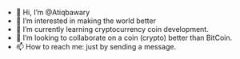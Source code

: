 - 👋 Hi, I’m @Atiqbawary
- 👀 I’m interested in making the world better
- 🌱 I’m currently learning cryptocurrency coin development.
- 💞️ I’m looking to collaborate on a coin (crypto) better than BitCoin. 
- 📫 How to reach me: just by sending a message.

<!---
Atiqbawary/Atiqbawary is a ✨ special ✨ repository because its `README.md` (this file) appears on your GitHub profile.
You can click the Preview link to take a look at your changes.
--->
